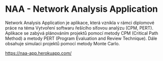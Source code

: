# NAA - Network Analysis Application
Network Analysis Application je aplikace, která vznikla v rámci diplomové práce na téma Vytvoření softwaru řešícího síťovou analýzu 
(CPM, PERT). Aplikace se zabývá plánováním projektů pomocí metody CPM (Critical Path Method) a metody PERT (Program Evaluation and Review Technique). Dále obsahuje simulaci projektů pomocí metody Monte Carlo.

https://naa-app.herokuapp.com/
